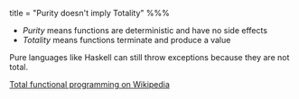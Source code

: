 title = "Purity doesn't imply Totality"
%%%

 - *Purity* means functions are deterministic and have no side effects
 - *Totality* means functions terminate and produce a value

Pure languages like Haskell can still throw exceptions because they are not total.

[Total functional programming on Wikipedia](https://en.wikipedia.org/wiki/Total_functional_programming)
